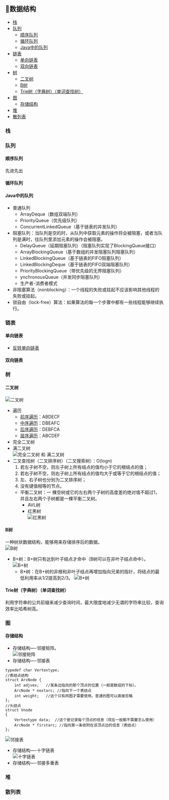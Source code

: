 ﻿## 📐数据结构 
 
 
  * [栈](#%E6%A0%88)
  * [队列](#%E9%98%9F%E5%88%97)
    * [顺序队列](#%E9%A1%BA%E5%BA%8F%E9%98%9F%E5%88%97)
    * [循环队列](#%E5%BE%AA%E7%8E%AF%E9%98%9F%E5%88%97)
    * [Java中的队列](#java%E4%B8%AD%E7%9A%84%E9%98%9F%E5%88%97)
  * [链表](#%E9%93%BE%E8%A1%A8)
    * [单向链表](#%E5%8D%95%E5%90%91%E9%93%BE%E8%A1%A8)
    * [双向链表](#%E5%8F%8C%E5%90%91%E9%93%BE%E8%A1%A8)
  * [树](#%E6%A0%91)
    * [二叉树](#%E4%BA%8C%E5%8F%89%E6%A0%91)
    * [B树](#b%E6%A0%91)
    * [Trie树（字典树）（单词查找树）](#trie%E6%A0%91%E5%AD%97%E5%85%B8%E6%A0%91%E5%8D%95%E8%AF%8D%E6%9F%A5%E6%89%BE%E6%A0%91)
  * [图](#%E5%9B%BE)
    * [存储结构](#%E5%AD%98%E5%82%A8%E7%BB%93%E6%9E%84)
  * [堆](#%E5%A0%86)
  * [散列表](#%E6%95%A3%E5%88%97%E8%A1%A8)
 
 
### 栈
 
### 队列
#### 顺序队列
先进先出

#### 循环队列   

#### Java中的队列
+ 普通队列
  + ArrayDeque（数组双端队列） 
  + PriorityQueue（优先级队列） 
  + ConcurrentLinkedQueue（基于链表的并发队列） 
+ 阻塞队列：当队列是空的时，从队列中获取元素的操作将会被阻塞，或者当队列是满时，往队列里添加元素的操作会被阻塞。
  + DelayQueue（延期阻塞队列）（阻塞队列实现了BlockingQueue接口） 
  + ArrayBlockingQueue（基于数组的并发阻塞队列阻塞队列） 
  + LinkedBlockingQueue（基于链表的FIFO阻塞队列） 
  + LinkedBlockingDeque（基于链表的FIFO双端阻塞队列） 
  + PriorityBlockingQueue（带优先级的无界阻塞队列） 
  + ynchronousQueue（并发同步阻塞队列）
  + 生产者-消费者模式
+ 非阻塞算法（nonblocking）：一个线程的失败或挂起不应该影响其他线程的失败或挂起。
+ 锁自由（lock-free）算法：如果算法的每一个步骤中都有一些线程能够继续执行。
 
### 链表
#### 单向链表
+ [反转单向链表](/Interview-.NET/Subject/数据结构/LinkReverse.cs)
  
#### 双向链表 

### 树
#### 二叉树  
![二叉树](https://gss0.bdstatic.com/94o3dSag_xI4khGkpoWK1HF6hhy/baike/s%3D220/sign=7e9edc97a9773912c0268263c8188675/3c6d55fbb2fb4316e5bfe05020a4462309f7d37c.jpg)
+ 遍历
  + [前序遍历](/Interview-Java/src/test/java/DataStructure/BinaryTree.java#L17)：ABDECF
  + [中序遍历](/Interview-Java/src/test/java/DataStructure/BinaryTree.java#L57)：DBEAFC
  + [后序遍历](/Interview-Java/src/test/java/DataStructure/BinaryTree.java#L95)：DEBFCA
  + [层序遍历](/Interview-Java/src/test/java/DataStructure/BinaryTree.java#L108)：ABCDEF
+ 完全二叉树
+ 满二叉树   
![完全二叉树 和 满二叉树](http://jbcdn2.b0.upaiyun.com/2017/07/a5952ec741b60202c7b377bfb8e8f368.png)
+ 二叉查找树（二叉排序树）（二叉搜索树）：O(logn)
  1) 若左子树不空，则左子树上所有结点的值均小于它的根结点的值；
  2) 若右子树不空，则右子树上所有结点的值均大于或等于它的根结点的值；
  3) 左、右子树也分别为二叉排序树；
  4) 没有键值相等的节点。
  + 平衡二叉树：一 棵空树或它的左右两个子树的高度差的绝对值不超过1，并且左右两个子树都是一棵平衡二叉树。
    + AVL树
    + 红黑树  
    ![红黑树](http://jbcdn2.b0.upaiyun.com/2017/07/9fd5e683147961431e0ecfcffbe5805b.png)  

#### B树
一种树状数据结构，能够用来存储排序后的数据。   
![B树](http://jbcdn2.b0.upaiyun.com/2017/07/0178191b698ab75a98fa1d0bb03cc51f.jpg)
+ B+树：B+树只有达到叶子结点才命中（B树可以在非叶子结点命中）。  
![B+树](http://jbcdn2.b0.upaiyun.com/2017/07/0972ef809f286cc29cd2d94687b2ef2d.jpg)
  + B\*树：在B+树的非根和非叶子结点再增加指向兄弟的指针，将结点的最低利用率从1/2提高到2/3。
  ![B\*树](http://jbcdn2.b0.upaiyun.com/2017/07/eb5835f421e029240105ccb8e80279ee.jpg)
    
#### Trie树（字典树）（单词查找树）
利用字符串的公共前缀来减少查询时间，最大限度地减少无谓的字符串比较，查询效率比哈希树高。

### 图
#### 存储结构
+ 存储结构—-邻接矩阵。   
![邻接矩阵](https://gss1.bdstatic.com/-vo3dSag_xI4khGkpoWK1HF6hhy/baike/c0%3Dbaike80%2C5%2C5%2C80%2C26/sign=77989746352ac65c73086e219a9bd974/b812c8fcc3cec3fdb11cec53d688d43f879427f1.jpg)
+ 存储结构—-邻接表  
```
typedef char Vertextype;
//表结点结构
struct ArcNode {
    int adjvex;   //某条边指向的那个顶点的位置（一般是数组的下标）。
    ArcNode * nextarc; //指向下一个表结点
    int weight;   //这个只有网图才需要使用。普通的图可以直接忽略
};
//头结点
struct Vnode
{
    Vertextype data;  //这个是记录每个顶点的信息（现在一般都不需要怎么使用）
    ArcNode * firstarc; //指向第一条依附在该顶点边的信息（表结点）
};
```
![邻接表](https://gss3.bdstatic.com/7Po3dSag_xI4khGkpoWK1HF6hhy/baike/c0%3Dbaike80%2C5%2C5%2C80%2C26/sign=f912d7d98d94a4c21e2eef796f9d70b0/4e4a20a4462309f7bfc89bc4780e0cf3d6cad644.jpg)
+ 存储结构—-十字链表   
![十字链表](https://images2015.cnblogs.com/blog/705949/201605/705949-20160505160739841-1219722707.png)
+ 存储结构—-邻接多重表  

### 堆

### 散列表










